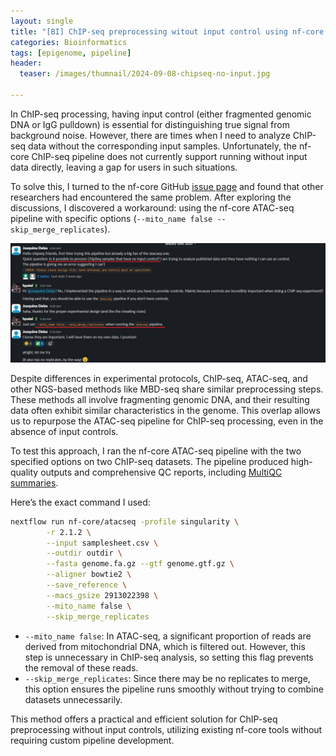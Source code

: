 ```yaml
---
layout: single
title: "[BI] ChIP-seq preprocessing witout input control using nf-core pipeline"
categories: Bioinformatics
tags: [epigenome, pipeline]
header:
  teaser: /images/thumnail/2024-09-08-chipseq-no-input.jpg

---
```


In ChIP-seq processing, having input control (either fragmented genomic DNA or IgG pulldown) is essential for distinguishing true signal from background noise. However, there are times when I need to analyze ChIP-seq data without the corresponding input samples. Unfortunately, the nf-core ChIP-seq pipeline does not currently support running without input data directly, leaving a gap for users in such situations.

To solve this, I turned to the nf-core GitHub [issue page](https://github.com/nf-core/chipseq/issues) and found that other researchers had encountered the same problem. After exploring the discussions, I discovered a workaround: using the nf-core ATAC-seq pipeline with specific options (`--mito_name false --skip_merge_replicates`).

![1.jpg](../../images/2024-09-08-chipseq-no-input/770fe68fec0eb88fb1d4ac1afd011c6aa32c1b94.jpg)

Despite differences in experimental protocols, ChIP-seq, ATAC-seq, and other NGS-based methods like MBD-seq share similar preprocessing steps. These methods all involve fragmenting genomic DNA, and their resulting data often exhibit similar characteristics in the genome. This overlap allows us to repurpose the ATAC-seq pipeline for ChIP-seq processing, even in the absence of input controls.

To test this approach, I ran the nf-core ATAC-seq pipeline with the two specified options on two ChIP-seq datasets. The pipeline produced high-quality outputs and comprehensive QC reports, including [MultiQC summaries](../../images/2024-09-08-chipseq-no-input/multiqc_report.html).

Here’s the exact command I used:

```bash
nextflow run nf-core/atacseq -profile singularity \
        -r 2.1.2 \
        --input samplesheet.csv \
        --outdir outdir \
        --fasta genome.fa.gz --gtf genome.gtf.gz \
        --aligner bowtie2 \
        --save_reference \
        --macs_gsize 2913022398 \
        --mito_name false \
        --skip_merge_replicates
```

- `--mito_name false`: In ATAC-seq, a significant proportion of reads are derived from mitochondrial DNA, which is filtered out. However, this step is unnecessary in ChIP-seq analysis, so setting this flag prevents the removal of these reads.
- `--skip_merge_replicates`: Since there may be no replicates to merge, this option ensures the pipeline runs smoothly without trying to combine datasets unnecessarily.

This method offers a practical and efficient solution for ChIP-seq preprocessing without input controls, utilizing existing nf-core tools without requiring custom pipeline development.